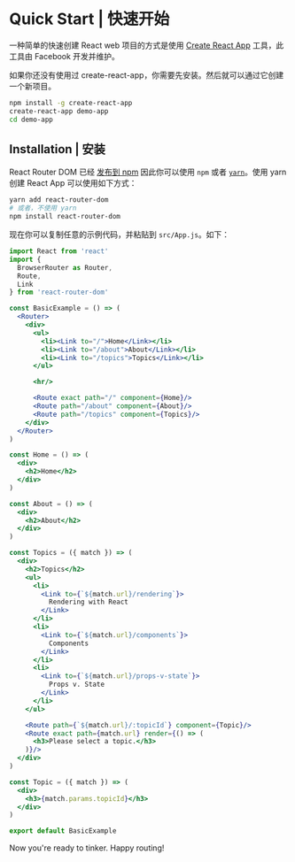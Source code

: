 # Quick Start | 快速开始

一种简单的快速创建 React web 项目的方式是使用 [Create React App][crapp] 工具，此工具由 Facebook 开发并维护。

如果你还没有使用过 create-react-app，你需要先安装。然后就可以通过它创建一个新项目。

```sh
npm install -g create-react-app
create-react-app demo-app
cd demo-app
```

## Installation | 安装


React Router DOM 已经 [发布到 npm](https://npm.im/react-router-dom) 因此你可以使用 `npm` 或者 [`yarn`](https://yarnpkg.com)。使用 yarn 创建 React App 可以使用如下方式：

```sh
yarn add react-router-dom
# 或者，不使用 yarn
npm install react-router-dom
```

现在你可以复制任意的示例代码，并粘贴到 `src/App.js`。如下：

```jsx
import React from 'react'
import {
  BrowserRouter as Router,
  Route,
  Link
} from 'react-router-dom'

const BasicExample = () => (
  <Router>
    <div>
      <ul>
        <li><Link to="/">Home</Link></li>
        <li><Link to="/about">About</Link></li>
        <li><Link to="/topics">Topics</Link></li>
      </ul>

      <hr/>

      <Route exact path="/" component={Home}/>
      <Route path="/about" component={About}/>
      <Route path="/topics" component={Topics}/>
    </div>
  </Router>
)

const Home = () => (
  <div>
    <h2>Home</h2>
  </div>
)

const About = () => (
  <div>
    <h2>About</h2>
  </div>
)

const Topics = ({ match }) => (
  <div>
    <h2>Topics</h2>
    <ul>
      <li>
        <Link to={`${match.url}/rendering`}>
          Rendering with React
        </Link>
      </li>
      <li>
        <Link to={`${match.url}/components`}>
          Components
        </Link>
      </li>
      <li>
        <Link to={`${match.url}/props-v-state`}>
          Props v. State
        </Link>
      </li>
    </ul>

    <Route path={`${match.url}/:topicId`} component={Topic}/>
    <Route exact path={match.url} render={() => (
      <h3>Please select a topic.</h3>
    )}/>
  </div>
)

const Topic = ({ match }) => (
  <div>
    <h3>{match.params.topicId}</h3>
  </div>
)

export default BasicExample
```

Now you're ready to tinker. Happy routing!

  [crapp]:https://github.com/facebookincubator/create-react-app
